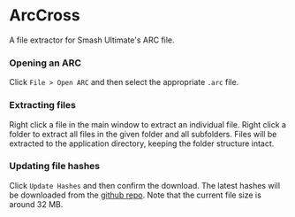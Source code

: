 # ArcCross
A file extractor for Smash Ultimate's ARC file.

### Opening an ARC
Click `File > Open ARC` and then select the appropriate `.arc` file. 

### Extracting files
Right click a file in the main window to extract an individual file. Right click a folder to extract all files in the given folder and all subfolders. Files will be extracted to the application directory, keeping the folder structure intact. 

### Updating file hashes
Click `Update Hashes` and then confirm the download. The latest hashes will be downloaded from the [github repo](https://github.com/ultimate-research/archive-hashes). Note that the current file size is around 32 MB.
